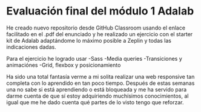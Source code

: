 # Evaluación final del módulo 1 Adalab

He creado nuevo repositorio desde GitHub Classroom usando el
enlace facilitado en el .pdf del enunciado y he realizado un ejercicio con el starter kit de Adalab adaptándome lo máximo posible a Zeplin y todas las indicaciones dadas.

Para el ejercicio he logrado usar
-Sass
-Media queries
-Transiciones y animaciónes
-Grid, flexbox y posicionamiento

Ha sido una total fantasía verme a mi solita realizar una web responsive tan completa con lo aprendido en tan poco tiempo. Después de estas semanas una no sabe si está aprendiendo o está bloqueada y me ha servido para darme cuenta de que sí estoy adquiriendo muchísimos conocimientos, al igual que me he dado cuenta qué partes de lo visto tengo que reforzar.
